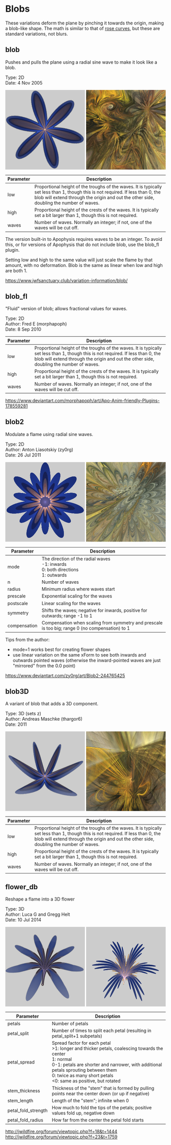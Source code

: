 # Blobs
These variations deform the plane by pinching it towards the origin, making a blob-like shape. The math is similar to that of [rose curves](rosecurve/rosecurve.md), but these are standard variations, not blurs.

## blob
Pushes and pulls the plane using a radial sine wave to make it look like a blob.

Type: 2D  
Date: 4 Nov 2005

[![](blob-1.png)](blob-1.flame) [![](blob-2.png)](blob-2.flame)

| Parameter | Description |
| --- | --- |
| low | Proportional height of the troughs of the waves. It is typically set less than 1, though this is not required. If less than 0, the blob will extend through the origin and out the other side, doubling the number of waves. |
| high | Proportional height of the crests of the waves. It is typically set a bit larger than 1, though this is not required. |
| waves | Number of waves. Normally an integer; if not, one of the waves will be cut off. |

The version built-in to Apophysis requires waves to be an integer. To avoid this, or for versions of Apophysis that do not include blob, use the blob_fl plugin.

Setting low and high to the same value will just scale the flame by that amount, with no deformation. Blob is the same as linear when low and high are both 1.

https://www.jwfsanctuary.club/variation-information/blob/  

## blob_fl
"Fluid" version of blob; allows fractional values for waves.

Type: 2D  
Author: Fred E (morphapoph)  
Date: 8 Sep 2010

| Parameter | Description |
| --- | --- |
| low | Proportional height of the troughs of the waves. It is typically set less than 1, though this is not required. If less than 0, the blob will extend through the origin and out the other side, doubling the number of waves. |
| high | Proportional height of the crests of the waves. It is typically set a bit larger than 1, though this is not required. |
| waves | Number of waves. Normally an integer; if not, one of the waves will be cut off. |

https://www.deviantart.com/morphapoph/art/Apo-Anim-friendly-Plugins-178559281  

## blob2
Modulate a flame using radial sine waves.

Type: 2D  
Author: Anton Liasotskiy (zy0rg)  
Date: 26 Jul 2011  

[![](blob2-1.png)](blob2-1.flame) [![](blob2-2.png)](blob2-2.flame)

| Parameter | Description |
| --- | --- |
| mode | The direction of the radial waves<br>-1: inwards<br>0: both directions<br>1: outwards |
| n | Number of waves |
| radius | Minimum radius where waves start |
| prescale | Exponential scaling for the waves |
| postscale | Linear scaling for the waves |
| symmetry | Shifts the waves; negative for inwards, positive for outwards; range -1 to 1 |
| compensation | Compensation when scaling from symmetry and prescale is too big; range 0 (no compensation) to 1 |

Tips from the author:

* mode=1 works best for creating flower shapes
* use linear variation on the same xForm to see both inwards and outwards pointed waves (otherwise the inward-pointed waves are just "mirrored" from the 0.0 point)

https://www.deviantart.com/zy0rg/art/Blob2-244765425  

## blob3D
A variant of blob that adds a 3D component.

Type: 3D (sets z)  
Author: Andreas Maschke (thargor6)  
Date: 2011  

[![](blob3D-1.png)](blob3D-1.flame) [![](blob3D-2.png)](blob3D-2.flame)

| Parameter | Description |
| --- | --- |
| low | Proportional height of the troughs of the waves. It is typically set less than 1, though this is not required. If less than 0, the blob will extend through the origin and out the other side, doubling the number of waves. |
| high | Proportional height of the crests of the waves. It is typically set a bit larger than 1, though this is not required. |
| waves | Number of waves. Normally an integer; if not, one of the waves will be cut off. |

## flower_db
Reshape a flame into a 3D flower

Type: 3D  
Author: Luca G and Gregg Helt  
Date: 10 Jul 2014  

[![](flower_db-1.png)](flower_db-1.flame) [![](flower_db-2.png)](flower_db-2.flame)

| Parameter | Description |
| --- | --- |
| petals | Number of petals |
| petal_split | Number of times to split each petal (resulting in petal_split+1 subpetals) |
| petal_spread | Spread factor for each petal<br>>1: longer and thicker petals, coalescing towards the center<br>1: normal<br>0-1: petals are shorter and narrower, with additional petals sprouting between them<br>0: twice as many short petals<br><0: same as positive, but rotated |
| stem_thickness | Thickness of the "stem" that is formed by pulling points near the center down (or up if negative) |
| stem_length | Length of the "stem"; infinite when 0|
| petal_fold_strength | How much to fold the tips of the petals; positive values fold up, negative down |
| petal_fold_radius | How far from the center the petal fold starts |

http://jwildfire.org/forum/viewtopic.php?f=18&t=1444  
http://jwildfire.org/forum/viewtopic.php?f=23&t=1759  
